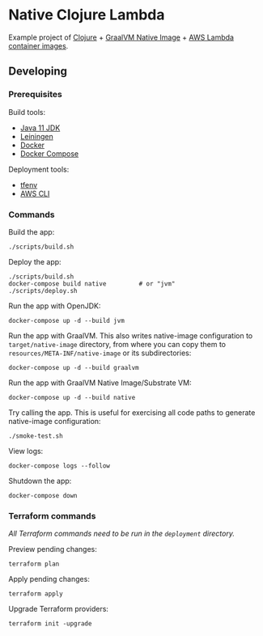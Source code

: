 # Native Clojure Lambda

Example project of [Clojure](https://clojure.org/) +
[GraalVM Native Image](https://www.graalvm.org/reference-manual/native-image/) +
[AWS Lambda container images](https://aws.amazon.com/blogs/aws/new-for-aws-lambda-container-image-support/).

## Developing

### Prerequisites

Build tools:

- [Java 11 JDK](https://www.oracle.com/java/technologies/javase-downloads.html)
- [Leiningen](https://leiningen.org/)
- [Docker](https://www.docker.com/)
- [Docker Compose](https://docs.docker.com/compose/)

Deployment tools:

- [tfenv](https://github.com/tfutils/tfenv)
- [AWS CLI](https://aws.amazon.com/cli/)

### Commands

Build the app:

    ./scripts/build.sh

Deploy the app:

    ./scripts/build.sh
    docker-compose build native         # or "jvm"
    ./scripts/deploy.sh

Run the app with OpenJDK:

    docker-compose up -d --build jvm

Run the app with GraalVM. This also writes native-image configuration to `target/native-image` directory, from where you
can copy them to `resources/META-INF/native-image` or its subdirectories:

    docker-compose up -d --build graalvm

Run the app with GraalVM Native Image/Substrate VM:

    docker-compose up -d --build native

Try calling the app. This is useful for exercising all code paths to generate native-image configuration:

    ./smoke-test.sh

View logs:

    docker-compose logs --follow

Shutdown the app:

    docker-compose down

### Terraform commands

*All Terraform commands need to be run in the `deployment` directory.*

Preview pending changes:

    terraform plan

Apply pending changes:

    terraform apply

Upgrade Terraform providers:

    terraform init -upgrade
